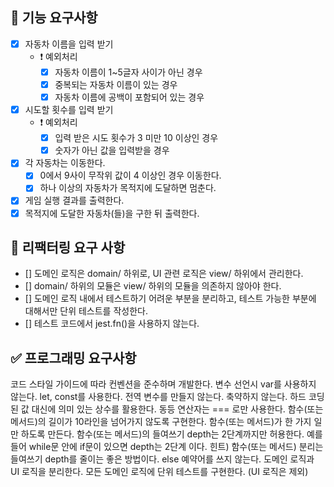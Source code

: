 ## 🎯 기능 요구사항

- [x] 자동차 이름을 입력 받기
  - ❗️ 예외처리
    - [x] 자동차 이름이 1~5글자 사이가 아닌 경우
    - [x] 중복되는 자동차 이름이 있는 경우
    - [x] 자동차 이름에 공백이 포함되어 있는 경우
- [x] 시도할 횟수를 입력 받기
  - ❗️ 예외처리
    - [x] 입력 받은 시도 횟수가 3 미만 10 이상인 경우
    - [x] 숫자가 아닌 값을 입력받을 경우
- [x] 각 자동차는 이동한다.
  - [x] 0에서 9사이 무작위 값이 4 이상인 경우 이동한다.
  - [x] 하나 이상의 자동차가 목적지에 도달하면 멈춘다.
- [x] 게임 실행 결과를 출력한다.
- [x] 목적지에 도달한 자동차(들)을 구한 뒤 출력한다.

## 🎯 리팩터링 요구 사항

- [] 도메인 로직은 domain/ 하위로, UI 관련 로직은 view/ 하위에서 관리한다.
- [] domain/ 하위의 모듈은 view/ 하위의 모듈을 의존하지 않아야 한다.
- [] 도메인 로직 내에서 테스트하기 어려운 부분을 분리하고, 테스트 가능한 부분에 대해서만 단위 테스트를 작성한다.
- [] 테스트 코드에서 jest.fn()을 사용하지 않는다.

## ✅ 프로그래밍 요구사항

코드 스타일 가이드에 따라 컨벤션을 준수하며 개발한다.
변수 선언시 var를 사용하지 않는다. let, const를 사용한다.
전역 변수를 만들지 않는다.
축약하지 않는다.
하드 코딩된 값 대신에 의미 있는 상수를 활용한다.
동등 연산자는 === 로만 사용한다.
함수(또는 메서드)의 길이가 10라인을 넘어가지 않도록 구현한다.
함수(또는 메서드)가 한 가지 일만 하도록 만든다.
함수(또는 메서드)의 들여쓰기 depth는 2단계까지만 허용한다.
예를 들어 while문 안에 if문이 있으면 depth는 2단계 이다.
힌트) 함수(또는 메서드) 분리는 들여쓰기 depth를 줄이는 좋은 방법이다.
else 예약어를 쓰지 않는다.
도메인 로직과 UI 로직을 분리한다.
모든 도메인 로직에 단위 테스트를 구현한다. (UI 로직은 제외)
